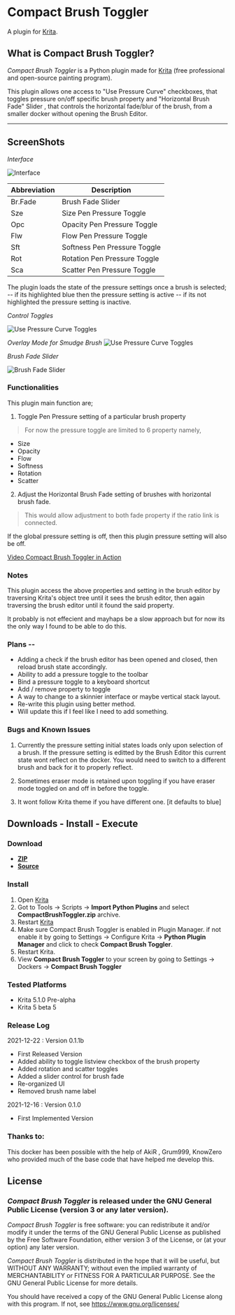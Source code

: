 # Compact Brush Toggler

A plugin for [Krita](https://krita.org).


## What is Compact Brush Toggler? 

*Compact Brush Toggler* is a Python plugin made for [Krita](https://krita.org) (free professional and open-source painting program). 

This plugin allows one access to "Use Pressure Curve" checkboxes, that toggles pressure on/off specific brush property and "Horizontal Brush Fade" Slider , that controls the horizontal fade/blur of the brush, from a smaller docker without opening the Brush Editor. 

---

## ScreenShots 

*Interface*

![Interface](./screenshots/ui.jpeg)

| Abbreviation | Description | 
| --- | --- |
| Br.Fade   | Brush Fade Slider |
| Sze       | Size Pen Pressure Toggle |
| Opc       | Opacity Pen Pressure Toggle |
| Flw       | Flow Pen Pressure Toggle |
| Sft       | Softness Pen Pressure Toggle |
| Rot       | Rotation Pen Pressure Toggle|
| Sca       | Scatter Pen Pressure Toggle |

The plugin loads the state of the pressure settings once a brush is selected; 
-- if its highlighted blue then the pressure setting is active
-- if its not highlighted the pressure setting is inactive. 

*Control Toggles*

![Use Pressure Curve Toggles](./screenshots/ui-brushtoggler.jpeg)

*Overlay Mode for Smudge Brush*
![Use Pressure Curve Toggles](./screenshots/ui-brushtoggler2.jpeg)

*Brush Fade Slider*

![Brush Fade Slider](./screenshots/ui-brushfade.jpeg)


### Functionalities

This plugin main function  are;

1. Toggle Pen Pressure setting of a particular brush property
> For now the pressure toggle are limited to 6 property namely,
- Size
- Opacity
- Flow
- Softness
- Rotation
- Scatter
2. Adjust the Horizontal Brush Fade setting of brushes with horizontal brush fade. 
> This would allow adjustment to both fade property if the ratio link is connected. 

If the global pressure setting is off, then this plugin pressure setting will also be off. 

[Video Compact Brush Toggler in Action](https://drive.google.com/file/d/1pQa8cNno-4sxo2xajcnBNjxIr7wJ17fM/view?usp=sharing)

### Notes

This plugin access the above properties and setting in the brush editor by traversing Krita's object tree until it sees the brush editor, then again
traversing the brush editor until it found the said property. 

It probably is not effecient and mayhaps be a slow approach but for now its the only way I found to be able to do this.


### Plans --

- Adding a check if the brush editor has been opened and closed, then reload brush state accordingly. 
- Ability to add a pressure toggle to the toolbar
- Bind a pressure toggle to a keyboard shortcut
- Add / remove property to toggle
- A way to change to a skinnier interface or maybe vertical stack layout. 
- Re-write this plugin using better method. 
- Will update this if I feel like I need to add something. 

### Bugs and Known Issues

1. Currently the pressure setting initial states loads only upon selection of a brush. 
If the pressure setting is editted by the Brush Editor this current state wont reflect on the docker. 
You would need to switch to a different brush and back for it to properly reflect. 

2. Sometimes eraser mode is retained upon toggling if you have eraser mode toggled on and off in before the toggle.

3. It wont follow Krita theme if you have different one. [it defaults to blue]

## Downloads - Install - Execute 

### Download
- **[ZIP](https://github.com/kaichi1342/CompactBrushToggler/archive/refs/heads/v.0.1.1b.zip)**
- **[Source](https://github.com/kaichi1342/CompactBrushToggler)**

### Install

1. Open [Krita](https://krita.org)
2. Got to Tools -> Scripts -> **Import Python Plugins** and select 
**CompactBrushToggler.zip** archive. 
3. Restart [Krita](https://krita.org)
4. Make sure Compact Brush Toggler is enabled in Plugin Manager. 
if not enable it by going to Settings -> Configure Krita -> **Python Plugin Manager** and click to check **Compact Brush Toggler**.
5. Restart Krita.
6. View **Compact Brush Toggler** to your screen by going to Settings -> Dockers -> **Compact Brush Toggler**


### Tested Platforms
- Krita 5.1.0 Pre-alpha
- Krita 5 beta 5

### Release Log

2021-12-22  : Version 0.1.1b
- First Released Version 
- Added ability to toggle listview checkbox of the brush property
- Added rotation and scatter toggles
- Added a slider control for brush fade
- Re-organized UI 
- Removed brush name label

2021-12-16  : Version 0.1.0 
- First Implemented Version

### Thanks to:
This docker has been possible with the help of AkiR , Grum999, KnowZero 
who provided much of the base code that have helped me develop this.               

## License

### *Compact Brush Toggler* is released under the GNU General Public License (version 3 or any later version).

*Compact Brush Toggler* is free software: you can redistribute it and/or modify 
it under the terms of the GNU General Public License as published by
the Free Software Foundation, either version 3 of the License, or
(at your option) any later version.                               
    
*Compact Brush Toggler* is distributed in the hope that it will be useful,
but WITHOUT ANY WARRANTY; without even the implied warranty of
MERCHANTABILITY or FITNESS FOR A PARTICULAR PURPOSE.
See the GNU General Public License for more details.

You should have received a copy of the GNU General Public License
along with this program. If not, see https://www.gnu.org/licenses/                                   



                            
 
